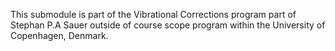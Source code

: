 This submodule is part of the Vibrational Corrections program part of Stephan P.A Sauer outside of course scope program within the University of Copenhagen, Denmark.

